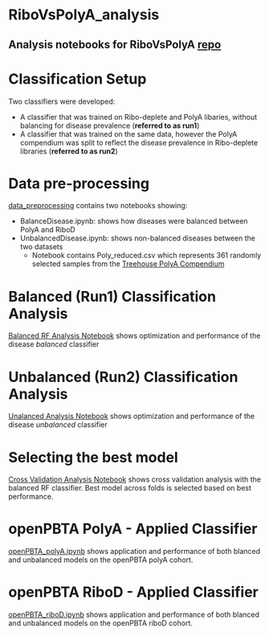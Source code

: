 # RiboVsPolyA_analysis
Analysis notebooks for RiboVsPolyA [repo](https://github.com/ioannisa92/RiboVsPolyA)
---

# Classification Setup
Two classifiers were developed:
* A classifier that was trained on Ribo-deplete and PolyA libaries, without balancing for disease prevalence (**referred to as run1**)
* A classifier that was trained on the same data, however the PolyA compendium was split to reflect the disease prevalence in Ribo-deplete libraries (**referred to as run2**)

# Data pre-processing
[data_preprocessing](https://github.com/ioannisa92/RiboVsPolyA/tree/master/examples/data_processing) contains two notebooks showing:
  * BalanceDisease.ipynb: shows how diseases were balanced between PolyA and RiboD
  * UnbalancedDisease.ipynb: shows non-balanced diseases between the two datasets
    * Notebook contains Poly_reduced.csv which represents 361 randomly selected samples from the [Treehouse PolyA Compendium](https://treehousegenomics.soe.ucsc.edu/public-data/#tumor_v10_polyA)


# Balanced (Run1) Classification Analysis
[Balanced RF Analysis Notebook](https://github.com/ioannisa92/RiboVsPolyA/blob/master/examples/RF_train_Balanced.ipynb) shows optimization and performance of the disease *balanced* classifier

# Unbalanced (Run2) Classification Analysis
[Unalanced Analysis Notebook](https://github.com/ioannisa92/RiboVsPolyA/blob/master/examples/RF_train_Unbalanced.ipynb) shows optimization and performance of the disease *unbalanced* classifier

# Selecting the best model
[Cross Validation Analysis Notebook](https://github.com/ioannisa92/RiboVsPolyA/blob/master/examples/RF_train_Unbalanced.ipynb) shows cross validation analysis with the balanced RF classifier. Best model across folds is selected based on best performance.

# openPBTA PolyA - Applied Classifier
[openPBTA_polyA.ipynb](https://github.com/ioannisa92/RiboVsPolyA/blob/master/examples/openPBTA_polyA.ipynb) shows application  and performance of both blanced and unbalanced models on the openPBTA polyA cohort.

# openPBTA RiboD - Applied Classifier
[openPBTA_riboD.ipynb](https://github.com/ioannisa92/RiboVsPolyA/blob/master/examples/openPBTA_riboD.ipynb) shows application  and performance of both blanced and unbalanced models on the openPBTA riboD cohort.
